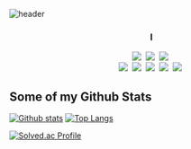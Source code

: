 ![header](https://capsule-render.vercel.app/api?type=wave&color=auto&height=300&section=header&text=Yuseok%20Son&fontSize=90)
<h3 align="center"> I </h3>

<p align="center">
  <img src="https://img.shields.io/badge/C++-00599C?style=flat-square&logo=C%2B%2B&logoColor=white"/></a>&nbsp 
  <img src="https://img.shields.io/badge/Python-3766AB?style=flat-square&logo=Python&logoColor=white"/></a>&nbsp 
  <img src="https://img.shields.io/badge/Java-007396?style=flat-square&logo=Java&logoColor=white"/></a>&nbsp 
  <br>
  <img src="https://img.shields.io/badge/SpringBoot-6DB33F?style=flat-square&logo=Spring&logoColor=white"/></a>&nbsp 
  <img src="https://img.shields.io/badge/Spring Data JPA-6DB33F?style=flat-square&logo=Spring&logoColor=white"/></a>&nbsp 
  <img src="https://img.shields.io/badge/Spring-6DB33F?style=flat-square&logo=Spring&logoColor=white"/></a>&nbsp 
  <img src="https://img.shields.io/badge/Mysql-E6B91E?style=flat-square&logo=MySql&logoColor=white"/></a>&nbsp 
  <img src="https://img.shields.io/badge/aws-333664?style=flat-square&logo=amazon-aws&logoColor=white"/></a>&nbsp 
</p>

## Some of my Github Stats

[![Github stats](https://github-readme-stats.vercel.app/api?username=handsone-u&show_icons=true&include_all_commits=true)](https://github.com/handsone-u/github-readme-stats)
[![Top Langs](https://github-readme-stats.vercel.app/api/top-langs/?username=handsone-u&layout=compact)](https://github.com/handsone-u/)

[![Solved.ac Profile](http://mazassumnida.wtf/api/v2/generate_badge?boj=jk04172)](https://solved.ac/jk04172/)

